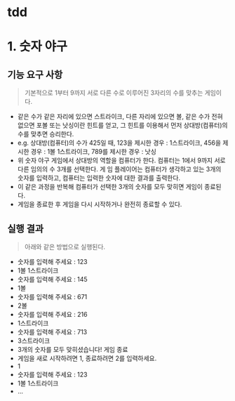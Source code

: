 # tdd

# 1. 숫자 야구  

## 기능 요구 사항  
> 기본적으로 1부터 9까지 서로 다른 수로 이루어진 3자리의 수를 맞추는 게임이다.
* 같은 수가 같은 자리에 있으면 스트라이크, 다른 자리에 있으면 볼, 같은 수가 전혀 없으면 포볼 또는 낫싱이란 힌트를 얻고, 그 힌트를 이용해서 먼저 상대방(컴퓨터)의 수를 맞추면 승리한다.
* e.g. 상대방(컴퓨터)의 수가 425일 때, 123을 제시한 경우 : 1스트라이크, 456을 제시한 경우 : 1볼 1스트라이크, 789를 제시한 경우 : 낫싱
* 위 숫자 야구 게임에서 상대방의 역할을 컴퓨터가 한다. 컴퓨터는 1에서 9까지 서로 다른 임의의 수 3개를 선택한다. 게 임 플레이어는 컴퓨터가 생각하고 있는 3개의 숫자를 입력하고, 컴퓨터는 입력한 숫자에 대한 결과를 출력한다.
* 이 같은 과정을 반복해 컴퓨터가 선택한 3개의 숫자를 모두 맞히면 게임이 종료된다.
* 게임을 종료한 후 게임을 다시 시작하거나 완전히 종료할 수 있다.  

## 실행 결과  
> 아래와 같은 방법으로 실행된다.  
*  숫자를 입력해 주세요 : 123
*  1볼 1스트라이크
*  숫자를 입력해 주세요 : 145
*  1볼
*  숫자를 입력해 주세요 : 671
* 2볼
*  숫자를 입력해 주세요 : 216
*  1스트라이크
*  숫자를 입력해 주세요 : 713
*  3스트라이크
*  3개의 숫자를 모두 맞히셨습니다! 게임 종료
*  게임을 새로 시작하려면 1, 종료하려면 2를 입력하세요.
*  1
*  숫자를 입력해 주세요 : 123
*  1볼 1스트라이크
*  …
